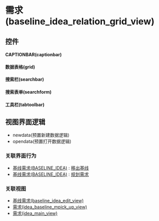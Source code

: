# 需求(baseline_idea_relation_grid_view)  <!-- {docsify-ignore-all} -->



## 控件
#### CAPTIONBAR(captionbar)
#### 数据表格(grid)
#### 搜索栏(searchbar)
#### 搜索表单(searchform)
#### 工具栏(tabtoolbar)

## 视图界面逻辑
  * newdata(预置新建数据逻辑)
  * opendata(预置打开数据逻辑)


### 关联界面行为
  * [基线需求(BASELINE_IDEA)](module/ProdMgmt/baseline_idea) : [移出基线](module/ProdMgmt/baseline_idea#界面行为)
  * [基线需求(BASELINE_IDEA)](module/ProdMgmt/baseline_idea) : [规划需求](module/ProdMgmt/baseline_idea#界面行为)

### 关联视图
  * [基线需求(baseline_idea_edit_view)](app/view/baseline_idea_edit_view)
  * [需求(idea_baseline_mpick_up_view)](app/view/idea_baseline_mpick_up_view)
  * [需求(idea_main_view)](app/view/idea_main_view)

<script>
 const { createApp } = Vue
  createApp({
    data() {
      return {

      }
    }
  }).use(ElementPlus).mount('#app')
</script>